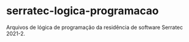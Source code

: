 # serratec-logica-programacao
Arquivos de lógica de programação da residência de software Serratec 2021-2.
